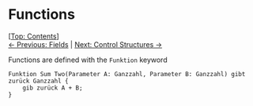 # Functions #

\[[Top: Contents](index.md)\]  
[← Previous: Fields](fields.md) | [Next: Control Structures →](control-structures.md)

Functions are defined with the `Funktion` keyword

```gerlang
Funktion Sum Two(Parameter A: Ganzzahl, Parameter B: Ganzzahl) gibt zurück Ganzzahl {
	gib zurück A + B;
}
```
